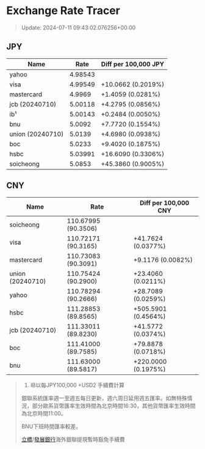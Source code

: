 # Exchange Rate Tracer

> Update: 2024-07-11 09:43:02.076256+00:00

## JPY

| Name             |    Rate | Diff per 100,000 JPY   |
|------------------|---------|------------------------|
| yahoo            | 4.98543 |                        |
| visa             | 4.99549 | +10.0662 (0.2019%)     |
| mastercard       | 4.9969  | +1.4059 (0.0281%)      |
| jcb (20240710)   | 5.00118 | +4.2795 (0.0856%)      |
| ib¹              | 5.00143 | +0.2484 (0.0050%)      |
| bnu              | 5.0092  | +7.7720 (0.1554%)      |
| union (20240710) | 5.0139  | +4.6980 (0.0938%)      |
| boc              | 5.0233  | +9.4020 (0.1875%)      |
| hsbc             | 5.03991 | +16.6090 (0.3306%)     |
| soicheong        | 5.0853  | +45.3860 (0.9005%)     |

## CNY

| Name             | Rate                | Diff per 100,000 CNY   |
|------------------|---------------------|------------------------|
| soicheong        | 110.67995	(90.3506) |                        |
| visa             | 110.72171	(90.3165) | +41.7624 (0.0377%)     |
| mastercard       | 110.73083	(90.3091) | +9.1176 (0.0082%)      |
| union (20240710) | 110.75424	(90.2900) | +23.4060 (0.0211%)     |
| yahoo            | 110.78294	(90.2666) | +28.7089 (0.0259%)     |
| hsbc             | 111.28853	(89.8565) | +505.5901 (0.4564%)    |
| jcb (20240710)   | 111.33011	(89.8230) | +41.5772 (0.0374%)     |
| boc              | 111.41000	(89.7585) | +79.8878 (0.0718%)     |
| bnu              | 111.63000	(89.5817) | +220.0000 (0.1975%)    |


> 1. IB以每JPY100,000 +USD2 手續費計算
>
> 銀聯系統匯率週一至週五每日更新，週六周日延用週五匯率。如無特殊情況，部分歐系貨幣匯率生效時間為北京時間16:30，其他貨幣匯率生效時間為北京時間11:00。
>
> BNU下班時間匯率較差。
>
> [立橋](https://www.wlbank.com.mo/uploads/ueditor/file/20181211/1544536513900230.pdf)/[發展銀行](https://www.mdb.com.mo/Service_Charges_20230728.pdf)海外銀聯提現暫時豁免手續費

